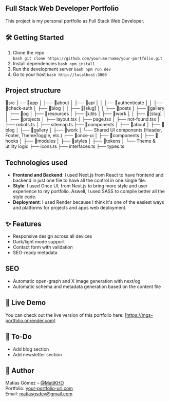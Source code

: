 ## **Full Stack Web Developer Portfolio**
This project is my personal portfolio as Full Stack Web Developer. 

## 🛠️ Getting Started

1. Clone the repo  
```bash git clone https://github.com/yourusername/your-portfolio.git```
2. Install dependencies
```bash npm install```
3. Run the development server
```bash npm run dev```
4. Go to your host
```bash http://localhost:3000```

## **Project structure**
📁src
├── 📁app
│   ├── 📁about
│   ├── 📁api
│   │   ├── 📁authenticate
│   │   ├── 📁check-auth
│   ├── 📁blog
│   │   ├── 📁[slug]
│   │   ├── 📁posts
│   ├── 📁gallery
│   ├── 📁og
│   ├── 📁resources
│   ├── 📁utils
│   ├── 📁work
│   │   ├── 📁[slug]
│   │   ├── 📁projects
│   ├── layout.tsx
│   ├── page.tsx
│   ├── not-found.tsx
│   ├── robots.ts
│   ├── sitemap.ts
├── 📁components
│   ├── 📁about
│   ├── 📁blog
│   ├── 📁gallery
│   ├── 📁work
│   └── Shared UI components (Header, Footer, ThemeToggle, etc.)
├── 📁once-ui
│   ├── 📁components
│   ├── 📁hooks
│   ├── 📁modules
│   ├── 📁styles
│   ├── 📁tokens
│   └── Theme & utility logic
├── icons.ts
├── interfaces.ts
├── types.ts


## Technologies used
- **Frontend and Backend**: I used Next.js from React to have frontend and backend in just one file to have all the control in one single file.
- **Style**: I used Once UI, from Next.js to bring more style and user experience to my portfolio. Aswell, I used SASS to compile better all the style code.
- **Deployment**: I used Render because I think it's one of the easiest ways and platforms for projects and apps web deployment.

## ✨ Features
- Responsive design across all devices
- Dark/light mode support
- Contact form with validation
- SEO-ready metadata

## SEO
- Automatic open-graph and X image generation with next/og
- Automatic schema and metadata generation based on the content file

## 🚀 Live Demo
You can check out the live version of this portfolio here: [https://mgs-portfolio.onrender.com]

## 📌 To-Do
- Add blog section
- Add newsletter section

## 👤 Author

Matías Gómez – [@MatiKHO](https://github.com/MatiKHO)  
Portfolio: [your-portfolio-url.com](https://mgs-portfolio.onrender.com)  
Email: matiasgsdev@gmail.com
